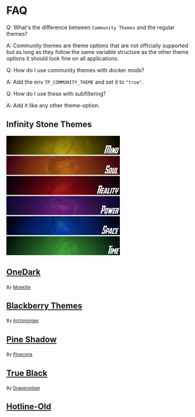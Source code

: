 
# FAQ

Q: What's the difference between `Community Themes` and the regular themes?

A: Community themes are theme options that are not officially supported but as long as they follow the same variable structure as the other theme options it should look fine on all applications.

Q: How do I use community themes with docker mods?

A: Add the env `TP_COMMUNITY_THEME` and set it to `"true"`.

Q: How do I use these with subfiltering?

A: Add it like any other theme-option.

## Infinity Stone Themes

<a href="/community-themes/infinity-stone-themes/mind/"><img src="/community-themes/infinity-stone-themes/mind_banner_small.png"/></a>
<a href="/community-themes/infinity-stone-themes/soul/"><img src="/community-themes/infinity-stone-themes/soul_banner_small.png"/></a>
<a href="/community-themes/infinity-stone-themes/reality/"><img src="/community-themes/infinity-stone-themes/reality_banner_small.png"/></a>
<a href="/community-themes/infinity-stone-themes/power/"><img src="/community-themes/infinity-stone-themes/power_banner_small.png"/></a>
<a href="/community-themes/infinity-stone-themes/space/"><img src="/community-themes/infinity-stone-themes/space_banner_small.png"/></a>
<a href="/community-themes/infinity-stone-themes/time/"><img src="/community-themes/infinity-stone-themes/time_banner_small.png"/></a>

## [OneDark](/community-themes/onedark/)

<small> By [Monklite](https://github.com/Monklite) </small>

## [Blackberry Themes](/community-themes/blackberry-themes)

<small> By [Archmonger](https://github.com/Archmonger/Blackberry-Themes) </small>

## [Pine Shadow](/community-themes/pine-shadow)

<small> By [Pinecone](https://github.com/Pinezerka) </small>

## [True Black](/community-themes/trueblack)

<small> By [Drapersniper](https://github.com/Drapersniper) </small>

## [Hotline-Old](/community-themes/hotline-old/)
